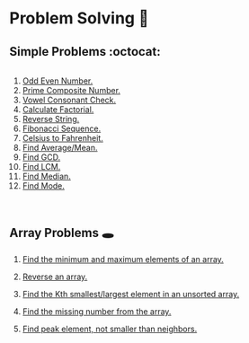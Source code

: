 # **Problem Solving** :memo:

## **Simple Problems** :octocat:

<div style="overflow-y: scroll; height: 250px; scroll-behavior: smooth;">

1. [Odd Even Number.](./Simple-Problem/odd_even.py)
2. [Prime Composite Number.](./Simple-Problem/prime_composite.py)
3. [Vowel Consonant Check.](./Simple-Problem/vowel_consonant.py)
4. [Calculate Factorial.](./Simple-Problem/calculate_factorial.py)
5. [Reverse String.](./Simple-Problem/reverse_string.py)
6. [Fibonacci Sequence.](./Simple-Problem/fibonacci_sequence.py)
7. [Celsius to Fahrenheit.](./Simple-Problem/celsius_to_fahrenheit.py)
8. [Find Average/Mean.](./Simple-Problem/find_average.py)
9. [Find GCD.]()
10. [Find LCM.]()
11. [Find Median.]()
12. [Find Mode.]()

</div>

## **Array Problems** :hole:

1. [Find the minimum and maximum elements of an array.](./Array-Problems/min_max_from_array.py)
2. [Reverse an array.](./Array-Problems/reverse_array.py)
3. [Find the Kth smallest/largest element in an unsorted array.](./Array-Problems/find_the_kth_smallest_largest_element.py)
4. [Find the missing number from the array.]()


15. [Find peak element, not smaller than neighbors.](https://www.geeksforgeeks.org/find-a-peak-in-a-given-array/)